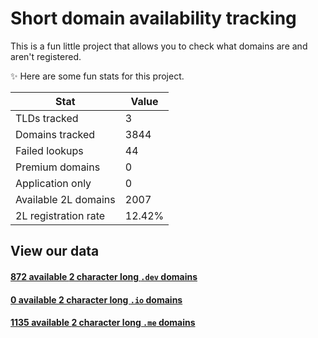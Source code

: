 # Short domain availability tracking

This is a fun little project that allows you to check what domains are and aren't registered.

:sparkles: Here are some fun stats for this project.

|Stat|Value|
|--|--|
|TLDs tracked|3|
|Domains tracked|3844|
|Failed lookups|44|
|Premium domains|0|
|Application only|0|
|Available 2L domains|2007|
|2L registration rate|12.42%|


## View our data

#### [872 available <bold>2 character long <code>.dev</code> domains</bold>](https://github.com/Isabe1le/domain-registration-tracking/blob/main/out/dev-2-long-domains.md)

#### [0 available <bold>2 character long <code>.io</code> domains</bold>](https://github.com/Isabe1le/domain-registration-tracking/blob/main/out/io-2-long-domains.md)

#### [1135 available <bold>2 character long <code>.me</code> domains</bold>](https://github.com/Isabe1le/domain-registration-tracking/blob/main/out/me-2-long-domains.md)

